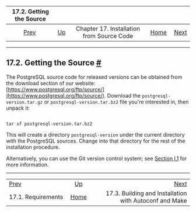 

|                 17.2. Getting the Source                |                                                                     |                                           |                                                       |                                                                                     |
| :-----------------------------------------------------: | :------------------------------------------------------------------ | :---------------------------------------: | ----------------------------------------------------: | ----------------------------------------------------------------------------------: |
| [Prev](install-requirements.html "17.1. Requirements")  | [Up](installation.html "Chapter 17. Installation from Source Code") | Chapter 17. Installation from Source Code | [Home](index.html "PostgreSQL 17devel Documentation") |  [Next](install-make.html "17.3. Building and Installation with Autoconf and Make") |

***

## 17.2. Getting the Source [#](#INSTALL-GETSOURCE)

The PostgreSQL source code for released versions can be obtained from the download section of our website: [https://www.postgresql.org/ftp/source/](https://www.postgresql.org/ftp/source/). Download the `postgresql-version.tar.gz` or `postgresql-version.tar.bz2` file you're interested in, then unpack it:

```

tar xf postgresql-version.tar.bz2
```

This will create a directory `postgresql-version` under the current directory with the PostgreSQL sources. Change into that directory for the rest of the installation procedure.

Alternatively, you can use the Git version control system; see [Section I.1](git.html "I.1. Getting the Source via Git") for more information.

***

|                                                         |                                                                     |                                                                                     |
| :------------------------------------------------------ | :-----------------------------------------------------------------: | ----------------------------------------------------------------------------------: |
| [Prev](install-requirements.html "17.1. Requirements")  | [Up](installation.html "Chapter 17. Installation from Source Code") |  [Next](install-make.html "17.3. Building and Installation with Autoconf and Make") |
| 17.1. Requirements                                      |        [Home](index.html "PostgreSQL 17devel Documentation")        |                              17.3. Building and Installation with Autoconf and Make |

